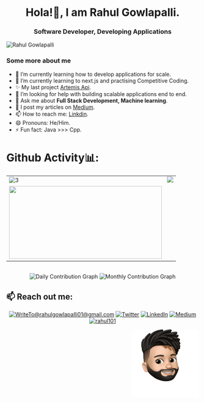 <h1 align="center">Hola!👋, I am Rahul Gowlapalli.</h1>
<h3 align="center"> Software Developer, Developing Applications</h3>
<p align="left"> <img src="https://komarev.com/ghpvc/?username=rahulg009" alt="Rahul Gowlapalli"/> </p>


### Some more about me

- 🔭 I’m currently learning how to develop applications for scale.
- 🌱 I’m currently learning to next.js and practising Competitive Coding.
- ✨ My last project [Artemis Api](https://github.com/rahulg009/Artemis-Api).
- 🤔 I’m looking for help with building scalable applications end to end.
- 💬 Ask me about **Full Stack Development, Machine learning**.
- 📝 I post my articles on [Medium](https://medium.com/@rahulgowlapalli01).
- 📫 How to reach me: [Linkdin](https://www.linkedin.com/in/rahul-gowlapalli-40b78b1a5/).
- 😄 Pronouns: He/Him.
- ⚡ Fun fact: Java >>> Cpp.

# Github Activity📊:
<!-- <img src="https://github-readme-stats.vercel.app/api?username=rahulg009&&show_icons=true&hide_border=false&title_color=ffffff&text_color=daf7dc&icon_color=bb2acf&bg_color=191919">

<img src="https://github-readme-stats.vercel.app/api/top-langs/?username=rahulg009&layout=compact&hide_border=false&title_color=ffffff&text_color=daf7dc&icon_color=bb2acf&bg_color=191919"> -->
<div>

<p align="center">

<!-- <b><em>Now listening to:</em></b>  <br/>
<img  src="https://spotify-github-profile.vercel.app/api/view?uid=ayushranjan6456&cover_image=true&theme=novatorem"  alt="Now Listenting to" />
-->
</p>

<p align="center">

<!--<b><em>Overall GitHub Stats:</em></b> <br/>-->

<div align="center">
<table>
 <tr>
  <td>
   <img src="https://github-readme-streak-stats.herokuapp.com/?user=rahulg009&theme=algolia"  width=400 height=auto alt="3" >
  </td>
  <td>
   <img width=400 src="https://github-readme-stats.vercel.app/api?username=rahulg009&&show_icons=true&theme=algolia">
  </td>
 </tr>
 <tr>
  <td>
    <img width=400 height=190 src="https://github-readme-stats.vercel.app/api/top-langs/?username=rahulg009&layout=compact&hide_border=false&&show_icons=true&&theme=algolia">
  </td>
 </tr>
 
 </table>




<!-- <img width=400 height=190  src="https://github-readme-stats.vercel.app/api/wakatime?username=rahulg009&custom_title=My%20Weekly%20Stats&layout=compact&theme=algolia" alt="WakaTime" /> -->

<br>


<img width="800" height="auto" src="https://activity-graph.herokuapp.com/graph?username=rahulg009&bg_color=050f2c&color=fff&line=0194dd&point=5194f0&area=true" alt="Daily Contribution Graph" />
<img src="https://github-profile-summary-cards.vercel.app/api/cards/profile-details?username=rahulg009&theme=nord_bright"  width="800" height="auto"  alt="Monthly Contribution Graph" >
</div>
</p>

</div>

<h2>📫 Reach out me:</h2>
<div align="center">

<a href="mailto:WriteTo@rahulgowlapalli01@gmail.com">![WriteTo@rahulgowlapalli01@gmail.com](https://img.shields.io/badge/Gmail-D14836?style=for-the-badge&logo=gmail&logoColor=white)</a> <a  href="https://github.com/rahulg009">![Twitter](https://img.shields.io/badge/Github-333?style=for-the-badge&logo=github&logoColor=white)</a> <a  href="https://www.linkedin.com/in/rahul-gowlapalli-40b78b1a5/">![LinkedIn](https://img.shields.io/badge/LinkedIn-0077B5?style=for-the-badge&logo=linkedin&logoColor=white)</a> <a  href="https://medium.com/@rahulgowlapalli01">![Medium](https://img.shields.io/badge/Medium-000?style=for-the-badge&logo=medium&logoColor=white)</a>
<a href="https://www.leetcode.com/rahul1o1" target="blank"><img  src="https://raw.githubusercontent.com/rahuldkjain/github-profile-readme-generator/master/src/images/icons/Social/leet-code.svg" alt="rahul101" height="30" width="40" /></a>
 <p>
  <img src="./image1.png" alt="imag1" style="width:35%;" align="right" >
 </p>


</div>
